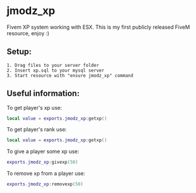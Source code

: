 # jmodz_xp
Fivem XP system working with ESX. This is my first publicly released FiveM resource, enjoy :)

<h2>Setup:</h2>

  ```
  1. Drag files to your server folder
  2. Insert xp.sql to your mysql server
  3. Start resource with "ensure jmodz_xp" command
  ```
  
<h2>Useful information:</h2>

To get player's xp use: 
```lua
local value = exports.jmodz_xp:getxp()
```
To get player's rank use: 
```lua
local value = exports.jmodz_xp:getxp()
```
To give a player some xp use: 
```lua
exports.jmodz_xp:givexp(50)
```
To remove xp from a player use: 
```lua
exports.jmodz_xp:removexp(50)
```
